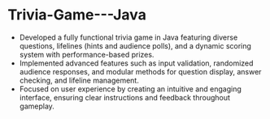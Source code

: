 # Trivia-Game---Java

- Developed a fully functional trivia game in Java featuring diverse questions, lifelines (hints and audience polls), and a dynamic scoring system with performance-based prizes.
- Implemented advanced features such as input validation, randomized audience responses, and modular methods for question display, answer checking, and lifeline management.
- Focused on user experience by creating an intuitive and engaging interface, ensuring clear instructions and feedback throughout gameplay.
